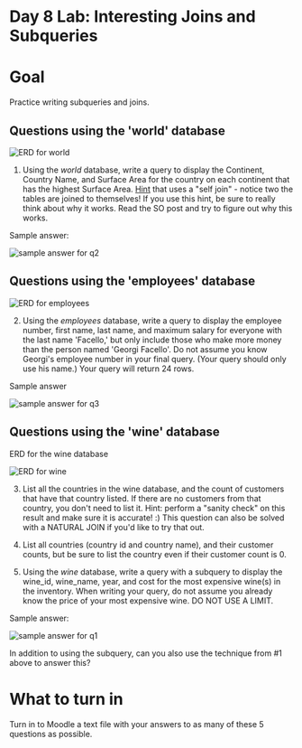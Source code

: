 # Day 8 Lab: Interesting Joins and Subqueries
# Goal
Practice writing subqueries and joins.

## Questions using the 'world' database
![ERD for world](https://github.com/megansquire/CSC301Spr2019/blob/master/images/worldERD.png)

1. Using the *world* database, write a query to display the Continent, Country Name, and Surface Area for the country on each continent that has the highest Surface Area. [Hint](https://stackoverflow.com/a/1813766) that uses a "self join" - notice two the tables are joined to themselves! If you use this hint, be sure to really think about why it works. Read the SO post and try to figure out why this works.

Sample answer:

![sample answer for q2](https://github.com/megansquire/CSC301Spr2019/blob/master/images/day8lab.2.png)

## Questions using the 'employees' database
![ERD for employees](https://github.com/megansquire/CSC301Spr2019/blob/master/images/employeesERD.png)

2. Using the *employees* database, write a query to display the employee number, first name, last name, and maximum salary for everyone with the last name 'Facello,' but only include those who make more money than the person named 'Georgi Facello'. Do not assume you know Georgi's employee number in your final query. (Your query should only use his name.) Your query will return 24 rows.

Sample answer

![sample answer for q3](https://github.com/megansquire/CSC301Spr2019/blob/master/images/day8lab.3.png)

## Questions using the 'wine' database

ERD for the wine database

![ERD for wine](https://github.com/megansquire/CSC301Spr2019/blob/master/images/wineERD.png)

3. List all the countries in the wine database, and the count of customers that have that country listed. If there are no customers from that country, you don't need to list it. Hint: perform a "sanity check" on this result and make sure it is accurate! :) This question can also be solved with a NATURAL JOIN if you'd like to try that out.

4. List all countries (country id and country name), and their customer counts, but be sure to list the country even if their customer count is 0.

5. Using the *wine* database, write a query with a subquery to display the wine_id, wine_name, year, and cost for the most expensive wine(s) in the inventory. When writing your query, do not assume you already know the price of your most expensive wine. DO NOT USE A LIMIT.

Sample answer:

![sample answer for q1](https://github.com/megansquire/CSC301Spr2019/blob/master/images/day8lab.1.png)

In addition to using the subquery, can you also use the technique from \#1 above to answer this?

# What to turn in
Turn in to Moodle a text file with your answers to as many of these 5 questions as possible.
